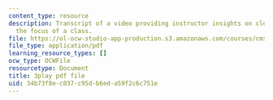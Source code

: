 ```yaml
---
content_type: resource
description: Transcript of a video providing instructor insights on clearly communicating
  the focus of a class.
file: https://ol-ocw-studio-app-production.s3.amazonaws.com/courses/cms-611j-creating-video-games-fall-2014/34b73f8ec037c95db6eda59f2c6c751e_T0GdXZusbKI.pdf
file_type: application/pdf
learning_resource_types: []
ocw_type: OCWFile
resourcetype: Document
title: 3play pdf file
uid: 34b73f8e-c037-c95d-b6ed-a59f2c6c751e
---
```

